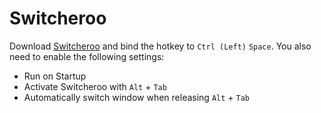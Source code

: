 # Switcheroo
Download [Switcheroo](https://github.com/crar01/Switcheroo/releases) and bind the hotkey to `Ctrl (Left)` `Space`. You also need to enable the following settings:
- Run on Startup
- Activate Switcheroo with `Alt` + `Tab`
- Automatically switch window when releasing `Alt` + `Tab`
